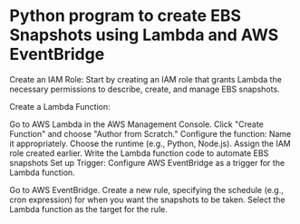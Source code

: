 # Python program to create EBS Snapshots using Lambda and AWS EventBridge

Create an IAM Role: Start by creating an IAM role that grants Lambda the necessary permissions to describe, create, and manage EBS snapshots.


Create a Lambda Function:

Go to AWS Lambda in the AWS Management Console.
Click "Create Function" and choose "Author from Scratch."
Configure the function:
Name it appropriately.
Choose the runtime (e.g., Python, Node.js).
Assign the IAM role created earlier.
Write the Lambda function code to automate EBS snapshots
Set up Trigger: Configure AWS EventBridge as a trigger for the Lambda function.

Go to AWS EventBridge.
Create a new rule, specifying the schedule (e.g., cron expression) for when you want the snapshots to be taken.
Select the Lambda function as the target for the rule.
